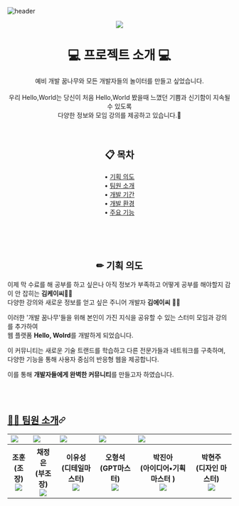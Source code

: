 ![header](https://capsule-render.vercel.app/api?type=waving&color=timeGradient&text=Hello%20World%20👋&animation=twinkling&fontSize=35&fontAlignY=40&fontAlign=70&height=250)


 
<div align="center" rel="noopener noreferrer">
 <a target="_blank">
   <img withd-"400px" src="file:///C:/Users/2080pc/Desktop/KakaoTalk_20231018_230224215.png" style="max-width: 100%;">  
 </a>

</div>


 <h1 align="center"> 💻 프로젝트 소개 💻 </h1>
 <p align="center"> 예비 개발 꿈나무와 모든 개발자들의 놀이터를 만들고 싶었습니다. <br><br>
                    우리 Hello,World는 당신이 처음 Hello,World 봤을때 느꼈던 기쁨과 신기함이 지속될 수 있도록<br> 
                    다양한 정보와 모임 강의를 제공하고 있습니다.💜<br><br><br></p>

<h2 align="center"> 📋 목차</h2>
<p align="center">• <a href="">기획 의도</a> <br>
• <a href="">팀원 소개</a> <br>
• <a href="">개발 기간</a> <br>
• <a href="">개발 환경</a> <br>
• <a href="">주요 기능</a>
</p>
<br><br><br>
<h2 align="center"> ✏ 기획 의도</h2>

<p dir="auto"> 이제 막 수료를 해 공부를 하고 싶은나 아직 정보가 부족하고 어떻게 공부를 해야할지 감이 안 잡히는 <b>김케이씨</b>🙍‍♂️<br>
다양한 강의와 새로운 정보를 얻고 싶은 주니어 개발자 <b>김에이씨</b> 🙎‍♀️<br></p>

<p dir="auto">이러한 '개발 꿈나무'들을 위해 본인이 가진 지식을 공유할 수 있는 스터미 모임과 강의를 추가하여<br>
웹 플랫폼 <b>Hello, Wolrd</b>를 개발하게 되었습니다.<br></p>
<p dir="auto">이 커뮤니티는 새로운 기술 트랜드를 학습하고 다른 전문가들과 네트워크를 구축하며,<br>
 다양한 기능을 통해 사용자 중심의 반응형 웹을 제공합니다.<br></p>
<p dir="auto">이를 통해 <b>개발자들에게 완벽한 커뮤니티</b>를 만들고자 하였습니다. </p>
<p dir="auto"><br><br></p>

<h2 tabindex="-1" id="user-content--팀원-소개" dir="auto"><a class="heading-link" href="#-팀원-소개">🧑‍💻 팀원 소개<svg class="octicon octicon-link" viewBox="0 0 16 16" version="1.1" width="16" height="16" aria-hidden="true"><path d="m7.775 3.275 1.25-1.25a3.5 3.5 0 1 1 4.95 4.95l-2.5 2.5a3.5 3.5 0 0 1-4.95 0 .751.751 0 0 1 .018-1.042.751.751 0 0 1 1.042-.018 1.998 1.998 0 0 0 2.83 0l2.5-2.5a2.002 2.002 0 0 0-2.83-2.83l-1.25 1.25a.751.751 0 0 1-1.042-.018.751.751 0 0 1-.018-1.042Zm-4.69 9.64a1.998 1.998 0 0 0 2.83 0l1.25-1.25a.751.751 0 0 1 1.042.018.751.751 0 0 1 .018 1.042l-1.25 1.25a3.5 3.5 0 1 1-4.95-4.95l2.5-2.5a3.5 3.5 0 0 1 4.95 0 .751.751 0 0 1-.018 1.042.751.751 0 0 1-1.042.018 1.998 1.998 0 0 0-2.83 0l-2.5 2.5a1.998 1.998 0 0 0 0 2.83Z"></path></svg></a></h2>
<p dir="auto"><a name="user-content-팀원-소개"></a></p>
  <table>
    <tbody><tr>
      <td><a target="_blank" rel="noopener noreferrer" href="https://user-images.githubusercontent.com/137850727/272760710-ffeb3f99-2a0a-4af1-af98-efc7c34ad87a.png"><img src="https://i.namu.wiki/i/WcCUbrdSA_j2mxAcQwvT3ujxkm5AUHpbGg3YBYHP_u5MXa5vM1cSjfl3NtDXlFLW4BjydHMwI35xn4YJvkYbDA.webp" style="max-width: 100%;"></a></td>
      <td><a target="_blank" rel="noopener noreferrer" href="https://user-images.githubusercontent.com/137850727/272760728-b918f857-0283-4d4b-a4e8-8fc0ae0f45c6.png"><img src="https://i.namu.wiki/i/4ogJmNJ7gDE7lXE2GhOEotxBu85fEgteoKczyTuFnnmb60Cgl0CQsTKUFXkNCAQfFLH_dlzmMtGQYbqXmtgsOw.webp" style="max-width: 100%;"></a></td>
      <td><a target="_blank" rel="noopener noreferrer" href="https://user-images.githubusercontent.com/137850727/272760717-dd9fc525-b32b-4c64-94bd-386356574f37.png"><img src="https://i.namu.wiki/i/Q6BIqhZWqyhBAFmeZoOWIFO2Ttw1X0xOimLTY0WyohXIadIRIoxaAWc6yoggyEKohkI3aDCoKXsBlp6rvL-MFg.webp" style="max-width: 100%;"></a></td>
      <td><a target="_blank" rel="noopener noreferrer" href="https://user-images.githubusercontent.com/137850727/272760733-5b3700dc-8086-4363-bfbb-888e8ba4a53d.png"><img src="https://i.namu.wiki/i/Ru4CnCgeXkBJs3kVarXa0qABRYEqeIfBrUmJ-n5pLu-M-yp8tlECIblOwzEUKelLFM-8Csnd6decpzv4TVVKlw.webp" style="max-width: 100%;"></a></td>
      <td><a target="_blank" rel="noopener noreferrer" href="https://user-images.githubusercontent.com/137850727/272760735-e115669c-198e-4570-b36d-e61ac110bbdf.png"><img src="https://i.namu.wiki/i/hYSX5QwFOmwurgd-cdrDedDCs3_pVn1zjcuuROrhv-gVJ_PNiiGReEE0pT_7si2W2RSCe0-SmY6HRGx45YjxTA.webp" style="max-width: 100%;"></a></td>
    </tr>
    <tr>
      <th>조훈 <br>(조장) <a href="https://github.com/abs013r"><br><img src="https://camo.githubusercontent.com/5148c757ec30584083d0dc8c25ee75363e4bc37a55889b989e864549f6b08132/68747470733a2f2f696d672e736869656c64732e696f2f62616467652f6769746875622d3138313731373f7374796c653d666c6174266c6f676f3d676974687562266c6f676f436f6c6f723d7768697465" data-canonical-src="https://img.shields.io/badge/github-181717?style=flat&amp;logo=github&amp;logoColor=white" style="max-width: 100%;"></a></th>
      <th>채정은 <br>(부조장) <a href="https://github.com/cje960215"><br><img src="https://camo.githubusercontent.com/5148c757ec30584083d0dc8c25ee75363e4bc37a55889b989e864549f6b08132/68747470733a2f2f696d672e736869656c64732e696f2f62616467652f6769746875622d3138313731373f7374796c653d666c6174266c6f676f3d676974687562266c6f676f436f6c6f723d7768697465" data-canonical-src="https://img.shields.io/badge/github-181717?style=flat&amp;logo=github&amp;logoColor=white" style="max-width: 100%;"></a></th>
      <th>이유성 <br>(디테일마스터) <a href="https://github.com/GG0bugi"><br><img src="https://camo.githubusercontent.com/5148c757ec30584083d0dc8c25ee75363e4bc37a55889b989e864549f6b08132/68747470733a2f2f696d672e736869656c64732e696f2f62616467652f6769746875622d3138313731373f7374796c653d666c6174266c6f676f3d676974687562266c6f676f436f6c6f723d7768697465" data-canonical-src="https://img.shields.io/badge/github-181717?style=flat&amp;logo=github&amp;logoColor=white" style="max-width: 100%;"></a></th>
      <th>오형석 <br>(GPT마스터) <a href="https://github.com/dhgudtmxhs"><br><img src="https://camo.githubusercontent.com/5148c757ec30584083d0dc8c25ee75363e4bc37a55889b989e864549f6b08132/68747470733a2f2f696d672e736869656c64732e696f2f62616467652f6769746875622d3138313731373f7374796c653d666c6174266c6f676f3d676974687562266c6f676f436f6c6f723d7768697465" data-canonical-src="https://img.shields.io/badge/github-181717?style=flat&amp;logo=github&amp;logoColor=white" style="max-width: 100%;"></a></th>
      <th>박진아 <br>(아이디어•기획 마스터 )<a href="https://github.com/jnaacode"><br><img src="https://camo.githubusercontent.com/5148c757ec30584083d0dc8c25ee75363e4bc37a55889b989e864549f6b08132/68747470733a2f2f696d672e736869656c64732e696f2f62616467652f6769746875622d3138313731373f7374796c653d666c6174266c6f676f3d676974687562266c6f676f436f6c6f723d7768697465" data-canonical-src="https://img.shields.io/badge/github-181717?style=flat&amp;logo=github&amp;logoColor=white" style="max-width: 100%;"></a></th>
      <th>박현주 <br>(디자인 마스터)<a href="https://github.com/hunny9512"><br><img src="https://camo.githubusercontent.com/5148c757ec30584083d0dc8c25ee75363e4bc37a55889b989e864549f6b08132/68747470733a2f2f696d672e736869656c64732e696f2f62616467652f6769746875622d3138313731373f7374796c653d666c6174266c6f676f3d676974687562266c6f676f436f6c6f723d7768697465" data-canonical-src="https://img.shields.io/badge/github-181717?style=flat&amp;logo=github&amp;logoColor=white" style="max-width: 100%;"></a></th>
    </tr>
  </tbody></table>

 
